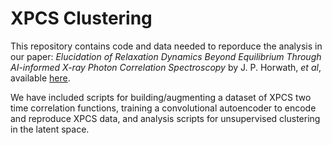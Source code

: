 # XPCS Clustering

This repository contains code and data needed to reporduce the analysis in our paper: *Elucidation of Relaxation Dynamics Beyond Equilibrium Through AI-informed X-ray Photon Correlation Spectroscopy* by J. P. Horwath, *et al*, available [here](https://arxiv.org/abs/2212.03984).

We have included scripts for building/augmenting a dataset of XPCS two time correlation functions, training a convolutional autoencoder to encode and reproduce XPCS data, and analysis scripts for unsupervised clustering in the latent space.

